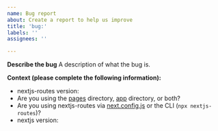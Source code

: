 ```yaml
---
name: Bug report
about: Create a report to help us improve
title: 'bug:'
labels: ''
assignees: ''

---
```


**Describe the bug**
A description of what the bug is.

**Context (please complete the following information):**
 - nextjs-routes version:
 - Are you using the [pages](https://nextjs.org/docs/pages/building-your-application/routing) directory, [app](https://nextjs.org/docs/app/building-your-application/routing) directory, or both?
- Are you using nextjs-routes via [next.config.js](https://github.com/tatethurston/nextjs-routes?tab=readme-ov-file#installation--usage-) or the CLI (`npx nextjs-routes`)?
 - nextjs version:
